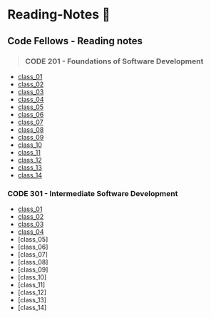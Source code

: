 # **Reading-Notes** :notebook:

## Code Fellows - Reading notes

> ### CODE 201 - Foundations of Software Development
- [class_01](./201_notes/class_1.md)
- [class_02](./201_notes/class_2.md)
- [class_03](./201_notes/class_3.md)
- [class_04](./201_notes/class_4.md)
- [class_05](./201_notes/class_5.md)
- [class_06](./201_notes/class_6.md)
- [class_07](./201_notes/class_7.md)
- [class_08](./201_notes/class_8.md)
- [class_09](./201_notes/calss_9.md)
- [class_10](./201_notes/class_10.md)
- [class_11](./201_notes/class_11.md)
- [class_12](./201_notes/class_12.md)
- [class_13](./201_notes/class_13.md)
- [class_14](./201_notes/class_14.md)


### CODE 301 - Intermediate Software Development
- [class_01](./301_notes/class-01.md)
- [class_02](./301_notes/class-02.md)
- [class_03](./301_notes/class-03.md)
- [class_04](./301_notes/class-04.md)
- [class_05]
- [class_06]
- [class_07]
- [class_08]
- [class_09]
- [class_10]
- [class_11]
- [class_12]
- [class_13]
- [class_14]
